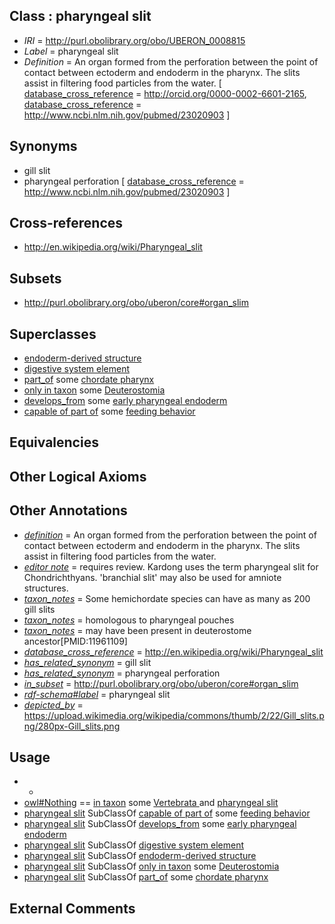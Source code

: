 
## Class : pharyngeal slit

 * *IRI* = http://purl.obolibrary.org/obo/UBERON_0008815
 * *Label* = pharyngeal slit
 * *Definition* = An organ formed from the perforation between the point of contact between ectoderm and endoderm in the pharynx. The slits assist in filtering food particles from the water. [ [database_cross_reference](../../ef/oboInOwl#hasDbXref.md) = http://orcid.org/0000-0002-6601-2165, [database_cross_reference](../../ef/oboInOwl#hasDbXref.md) = http://www.ncbi.nlm.nih.gov/pubmed/23020903 ]

## Synonyms

 * gill slit
 * pharyngeal perforation [ [database_cross_reference](../../ef/oboInOwl#hasDbXref.md) = http://www.ncbi.nlm.nih.gov/pubmed/23020903 ]

## Cross-references

 * http://en.wikipedia.org/wiki/Pharyngeal_slit

## Subsets

 * http://purl.obolibrary.org/obo/uberon/core#organ_slim

## Superclasses

 * [endoderm-derived structure](../../UBERON/19/UBERON_0004119.md)
 * [digestive system element](../../UBERON/65/UBERON_0013765.md)
 * [part_of](../../BFO/50/BFO_0000050.md) some [chordate pharynx](../../UBERON/42/UBERON_0001042.md)
 * [only in taxon](../../RO/60/RO_0002160.md) some [Deuterostomia](../../NCBITaxon/11/NCBITaxon_33511.md)
 * [develops_from](../../RO/02/RO_0002202.md) some [early pharyngeal endoderm](../../UBERON/90/UBERON_0007690.md)
 * [capable of part of](../../RO/16/RO_0002216.md) some [feeding behavior](../../GO/31/GO_0007631.md)

## Equivalencies


## Other Logical Axioms


## Other Annotations

 * *[definition](../../IAO/15/IAO_0000115.md)* = An organ formed from the perforation between the point of contact between ectoderm and endoderm in the pharynx. The slits assist in filtering food particles from the water.
 * *[editor note](../../IAO/16/IAO_0000116.md)* = requires review. Kardong uses the term pharyngeal slit for Chondrichthyans. 'branchial slit' may also be used for amniote structures.
 * *[taxon_notes](../../UBPROP/08/UBPROP_0000008.md)* = Some hemichordate species can have as many as 200 gill slits
 * *[taxon_notes](../../UBPROP/08/UBPROP_0000008.md)* = homologous to pharyngeal pouches
 * *[taxon_notes](../../UBPROP/08/UBPROP_0000008.md)* = may have been present in deuterostome ancestor[PMID:11961109]
 * *[database_cross_reference](../../ef/oboInOwl#hasDbXref.md)* = http://en.wikipedia.org/wiki/Pharyngeal_slit
 * *[has_related_synonym](../../ym/oboInOwl#hasRelatedSynonym.md)* = gill slit
 * *[has_related_synonym](../../ym/oboInOwl#hasRelatedSynonym.md)* = pharyngeal perforation
 * *[in_subset](../../et/oboInOwl#inSubset.md)* = http://purl.obolibrary.org/obo/uberon/core#organ_slim
 * *[rdf-schema#label](../../el/rdf-schema#label.md)* = pharyngeal slit
 * *[depicted_by](../../depicted/by/depicted_by.md)* = https://upload.wikimedia.org/wikipedia/commons/thumb/2/22/Gill_slits.png/280px-Gill_slits.png

## Usage

 * -
 * [owl#Nothing](../../ng/owl#Nothing.md) == [in taxon](../../RO/62/RO_0002162.md) some [Vertebrata <Metazoa>](../../NCBITaxon/42/NCBITaxon_7742.md) and [pharyngeal slit](../../UBERON/15/UBERON_0008815.md)
 * [pharyngeal slit](../../UBERON/15/UBERON_0008815.md) SubClassOf [capable of part of](../../RO/16/RO_0002216.md) some [feeding behavior](../../GO/31/GO_0007631.md)
 * [pharyngeal slit](../../UBERON/15/UBERON_0008815.md) SubClassOf [develops_from](../../RO/02/RO_0002202.md) some [early pharyngeal endoderm](../../UBERON/90/UBERON_0007690.md)
 * [pharyngeal slit](../../UBERON/15/UBERON_0008815.md) SubClassOf [digestive system element](../../UBERON/65/UBERON_0013765.md)
 * [pharyngeal slit](../../UBERON/15/UBERON_0008815.md) SubClassOf [endoderm-derived structure](../../UBERON/19/UBERON_0004119.md)
 * [pharyngeal slit](../../UBERON/15/UBERON_0008815.md) SubClassOf [only in taxon](../../RO/60/RO_0002160.md) some [Deuterostomia](../../NCBITaxon/11/NCBITaxon_33511.md)
 * [pharyngeal slit](../../UBERON/15/UBERON_0008815.md) SubClassOf [part_of](../../BFO/50/BFO_0000050.md) some [chordate pharynx](../../UBERON/42/UBERON_0001042.md)

## External Comments

